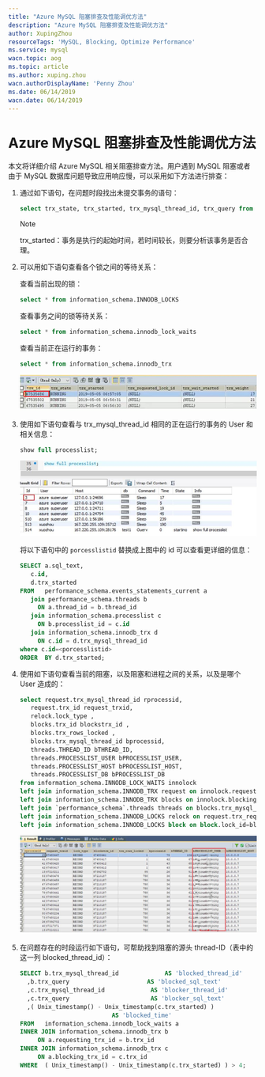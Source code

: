 ```yaml
---
title: "Azure MySQL 阻塞排查及性能调优方法"
description: "Azure MySQL 阻塞排查及性能调优方法"
author: XupingZhou
resourceTags: 'MySQL, Blocking, Optimize Performance'
ms.service: mysql
wacn.topic: aog
ms.topic: article
ms.author: xuping.zhou
wacn.authorDisplayName: 'Penny Zhou'
ms.date: 06/14/2019
wacn.date: 06/14/2019
---
```


# Azure MySQL 阻塞排查及性能调优方法

本文将详细介绍 Azure MySQL 相关阻塞排查方法。用户遇到 MySQL 阻塞或者由于 MySQL 数据库问题导致应用响应慢，可以采用如下方法进行排查：

1. 通过如下语句，在问题时段找出未提交事务的语句：

    ```sql
    select trx_state, trx_started, trx_mysql_thread_id, trx_query from information_schema.innodb_trx
    ```

    > [!NOTE]
    > trx_started：事务是执行的起始时间，若时间较长，则要分析该事务是否合理。

2. 可以用如下语句查看各个锁之间的等待关系：

    查看当前出现的锁：

    ```sql
    select * from information_schema.INNODB_LOCKS
    ```

    查看事务之间的锁等待关系：
    
    ```sql
    select * from information_schema.innodb_lock_waits
    ```

    查看当前正在运行的事务：
    
    ```sql
    select * from information_schema.innodb_trx
    ```

    ![01](media/aog-mysql-howto-troubleshoot-blocking-issues-and-optimize-performance/01.png "01")

3. 使用如下语句查看与 trx_mysql_thread_id 相同的正在运行的事务的 User 和相关信息：

    ```sql
    show full processlist;
    ```

    ![02](media/aog-mysql-howto-troubleshoot-blocking-issues-and-optimize-performance/02.jpg "02")

    将以下语句中的 `porcesslistid` 替换成上图中的 id 可以查看更详细的信息：

    ```sql
    SELECT a.sql_text, 
       c.id, 
       d.trx_started 
    FROM   performance_schema.events_statements_current a 
       join performance_schema.threads b 
         ON a.thread_id = b.thread_id 
       join information_schema.processlist c 
         ON b.processlist_id = c.id 
       join information_schema.innodb_trx d 
         ON c.id = d.trx_mysql_thread_id 
    where c.id=<porcesslistid>
    ORDER  BY d.trx_started;
    ```

4. 使用如下语句查看当前的阻塞，以及阻塞和进程之间的关系，以及是哪个 User 造成的：

    ```sql
    select request.trx_mysql_thread_id rprocessid,
       request.trx_id request_trxid, 
       relock.lock_type , 
       blocks.trx_id blockstrx_id ,
       blocks.trx_rows_locked ,
       blocks.trx_mysql_thread_id bprocessid,
       threads.THREAD_ID bTHREAD_ID,
       threads.PROCESSLIST_USER bPROCESSLIST_USER,
       threads.PROCESSLIST_HOST bPROCESSLIST_HOST,
       threads.PROCESSLIST_DB bPROCESSLIST_DB
    from information_schema.INNODB_LOCK_WAITS innolock
    left join information_schema.INNODB_TRX request on innolock.requesting_trx_id=request.trx_id
    left join information_schema.INNODB_TRX blocks on innolock.blocking_trx_id=blocks.trx_id
    left join `performance_schema`.threads threads on blocks.trx_mysql_thread_id = threads.PROCESSLIST_ID
    left join information_schema.INNODB_LOCKS relock on request.trx_requested_lock_id=relock.lock_id
    left join information_schema.INNODB_LOCKS block on block.lock_id=blocks.trx_requested_lock_id;
    ```

    ![03](media/aog-mysql-howto-troubleshoot-blocking-issues-and-optimize-performance/03.png "03")

5. 在问题存在的时段运行如下语句，可帮助找到阻塞的源头 thread-ID（表中的这一列 blocked_thread_id）：

    ```sql
    SELECT b.trx_mysql_thread_id             AS 'blocked_thread_id' 
      ,b.trx_query                      AS 'blocked_sql_text' 
      ,c.trx_mysql_thread_id             AS 'blocker_thread_id'
      ,c.trx_query                       AS 'blocker_sql_text'
      ,( Unix_timestamp() - Unix_timestamp(c.trx_started) ) 
                              AS 'blocked_time' 
    FROM   information_schema.innodb_lock_waits a 
    INNER JOIN information_schema.innodb_trx b 
         ON a.requesting_trx_id = b.trx_id 
    INNER JOIN information_schema.innodb_trx c 
         ON a.blocking_trx_id = c.trx_id 
    WHERE  ( Unix_timestamp() - Unix_timestamp(c.trx_started) ) > 4;
    ```
